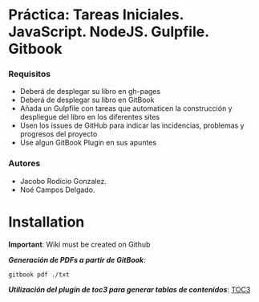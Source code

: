# Práctica: Tareas Iniciales. JavaScript. NodeJS. Gulpfile. Gitbook

### Requisitos

* Deberá de desplegar su libro en gh-pages
* Deberá de desplegar su libro en GitBook
* Añada un Gulpfile con tareas que automaticen la construcción y despliegue del libro en los diferentes sites
* Usen los issues de GitHub para indicar las incidencias, problemas y progresos del proyecto
* Use algun GitBook Plugin en sus apuntes

### Autores
* Jacobo Rodicio Gonzalez.
* Noé Campos Delgado.

# Installation



__Important__: Wiki must be created on Github

___Generación de PDFs a partir de GitBook___:
~~~
gitbook pdf ./txt
~~~

___Utilización del plugin de toc3 para generar tablas de contenidos___:
[TOC3](https://plugins.gitbook.com/plugin/toc3)
